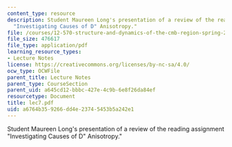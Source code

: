 ```yaml
---
content_type: resource
description: Student Maureen Long's presentation of a review of the reading assignment
  "Investigating Causes of D" Anisotropy."
file: /courses/12-570-structure-and-dynamics-of-the-cmb-region-spring-2004/a6764b359266dd4e23745453b5a242e1_lec7.pdf
file_size: 476617
file_type: application/pdf
learning_resource_types:
- Lecture Notes
license: https://creativecommons.org/licenses/by-nc-sa/4.0/
ocw_type: OCWFile
parent_title: Lecture Notes
parent_type: CourseSection
parent_uid: a645cd12-bbbc-427e-4c9b-6e8f26da84ef
resourcetype: Document
title: lec7.pdf
uid: a6764b35-9266-dd4e-2374-5453b5a242e1
---
```

Student Maureen Long's presentation of a review of the reading assignment "Investigating Causes of D" Anisotropy."